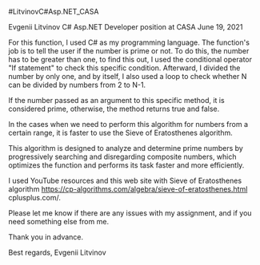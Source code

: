 #LitvinovC#Asp.NET_CASA

Evgenii Litvinov 
C# Asp.NET Developer position at CASA
June 19, 2021

For this function, I used C# as my programming language.
The function's job is to tell the user if the number is prime or not. 
To do this, the number has to be greater than one, to find this out, I used the conditional operator "If statement" to check this specific condition.
Afterward, I divided the number by only one, and by itself, I also used a loop to check whether N can be divided by numbers from 2 to N-1.

If the number passed as an argument to this specific method, it is considered prime, otherwise, the method returns true and false.

In the cases when we need to perform this algorithm for numbers from a certain range, it is faster to use the Sieve of Eratosthenes algorithm.

This algorithm is designed to analyze and determine prime numbers by progressively searching and disregarding composite numbers, which optimizes the function and performs its task faster and more efficiently. 

I used YouTube resources and this web site with Sieve of Eratosthenes algorithm https://cp-algorithms.com/algebra/sieve-of-eratosthenes.html cplusplus.com/.

Please let me know if there are any issues with my assignment, and if you need something else from me. 

Thank you in advance.

Best regards,
Evgenii Litvinov
